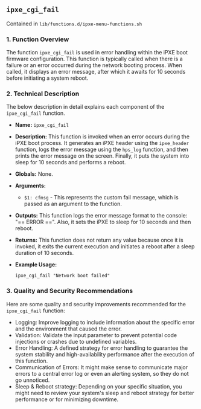 ## `ipxe_cgi_fail `

Contained in `lib/functions.d/ipxe-menu-functions.sh`

### 1. Function Overview

The function `ipxe_cgi_fail` is used in error handling within the iPXE boot firmware configuration. This function is typically called when there is a failure or an error occurred during the network booting process. When called, it displays an error message, after which it awaits for 10 seconds before initiating a system reboot. 

### 2. Technical Description

The below description in detail explains each component of the `ipxe_cgi_fail` function.

- **Name:** `ipxe_cgi_fail`

- **Description:** This function is invoked when an error occurs during the iPXE boot process. It generates an iPXE header using the `ipxe_header` function, logs the error message using the `hps_log` function, and then prints the error message on the screen. Finally, it puts the system into sleep for 10 seconds and performs a reboot.

- **Globals:** None.

- **Arguments:** 
    - `$1: cfmsg` - This represents the custom fail message, which is passed as an argument to the function.

- **Outputs:** This function logs the error message format to the console: "== ERROR ==". Also, it sets the iPXE to sleep for 10 seconds and then reboot.

- **Returns:** This function does not return any value because once it is invoked, it exits the current execution and initiates a reboot after a sleep duration of 10 seconds.

- **Example Usage:**
  ```
  ipxe_cgi_fail "Network boot failed"
  ```

### 3. Quality and Security Recommendations

Here are some quality and security improvements recommended for the `ipxe_cgi_fail` function:

- Logging: Improve logging to include information about the specific error and the environment that caused the error.
- Validation: Validate the input parameter to prevent potential code injections or crashes due to undefined variables.
- Error Handling: A defined strategy for error handling to guarantee the system stability and high-availability performance after the execution of this function.
- Communication of Errors: It might make sense to communicate major errors to a central error log or even an alerting system, so they do not go unnoticed.
- Sleep & Reboot strategy: Depending on your specific situation, you might need to review your system's sleep and reboot strategy for better performance or for minimizing downtime.

